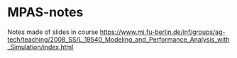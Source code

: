 # MPAS-notes
Notes made of slides in course https://www.mi.fu-berlin.de/inf/groups/ag-tech/teaching/2008_SS/L_19540_Modeling_and_Performance_Analysis_with_Simulation/index.html
